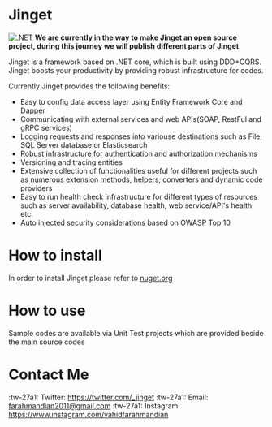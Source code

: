 # Jinget
[![.NET](https://github.com/VahidFarahmandian/jinget/actions/workflows/dotnet.yml/badge.svg?branch=main)](https://github.com/VahidFarahmandian/jinget/actions/workflows/dotnet.yml)
**We are currently in the way to make Jinget an open source project, during this journey we will publish different parts of Jinget**

Jinget is a framework based on .NET core, which is built using DDD+CQRS. Jinget boosts your productivity by providing robust infrastructure for codes. 

Currently Jinget provides the following benefits:

- Easy to config data access layer using Entity Framework Core and Dapper
- Communicating with external services and web APIs(SOAP, RestFul and gRPC services)
- Logging requests and responses into variouse destinations such as File, SQL Server database or Elasticsearch
- Robust infrastructure for authentication and authorization mechanisms
- Versioning and tracing entities
- Extensive collection of functionalities useful for different projects such as numerous  extension methods, helpers, converters and dynamic code providers
- Easy to run health check infrastructure for different types of resources such as server availability, database health, web service/API's health etc.
- Auto injected security considerations based on OWASP Top 10

# How to install
In order to install Jinget please refer to [nuget.org](https://www.nuget.org/packages/Jinget "nuget.org")

# How to use
Sample codes are available via Unit Test projects which are provided beside the main source codes

# Contact Me
:tw-27a1: Twitter: https://twitter.com/_jinget
:tw-27a1: Email: farahmandian2011@gmail.com
:tw-27a1: Instagram: https://www.instagram.com/vahidfarahmandian

